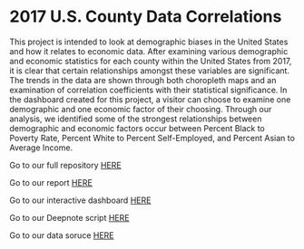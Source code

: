 # 2017 U.S. County Data Correlations
This project is intended to look at demographic biases in the United States and how it relates to economic data. After examining various demographic and economic statistics for each county within the United States from 2017, it is clear that certain relationships amongst these variables are significant. The trends in the data are shown through both choropleth maps and an examination of correlation coefficients with their statistical significance. In the dashboard created for this project, a visitor can choose to examine one demographic and one economic factor of their choosing. Through our analysis, we identified some of the strongest relationships between demographic and economic factors occur between Percent Black to Poverty Rate, Percent White to Percent Self-Employed, and Percent Asian to Average Income.

Go to our full repository [HERE](https://github.com/gerrycrepeau/Final-Project-App)

Go to our report [HERE](https://drive.google.com/file/d/1QG-C0l9ChOqMZy8OWqcu2mznmMoXeK5E/view?usp=sharing)

Go to our interactive dashboard [HERE](https://ma346-choropleth-dashboard.herokuapp.com/)

Go to our Deepnote script [HERE](https://deepnote.com/project/d151ded9-3231-4946-9e41-cc48fe69b917)

Go to our data soruce [HERE](https://www.kaggle.com/muonneutrino/us-census-demographic-data)
